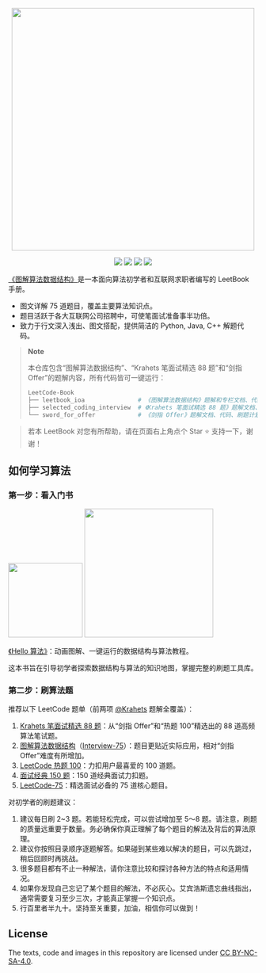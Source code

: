 <p align="center">
  <a href="https://leetcode-cn.com/leetbook/detail/illustration-of-algorithm/">
    <img src="https://pic.leetcode-cn.com/1599187248-gDiWnC-image.png" width="490">
  </a>
</p>

<p align="center">
  <img src="https://img.shields.io/badge/LeetCode%20tests-75%20accepted-brightgreen">
  <img src="https://img.shields.io/badge/Language-Python-teal">
  <img src="https://img.shields.io/badge/Language-Java-orange">
  <img src="https://img.shields.io/badge/Language-C++-blue">
</p>

[《图解算法数据结构》](https://leetcode-cn.com/leetbook/detail/illustration-of-algorithm/)是一本面向算法初学者和互联网求职者编写的 LeetBook 手册。

- 图文详解 75 道题目，覆盖主要算法知识点。
- 题目活跃于各大互联网公司招聘中，可使笔面试准备事半功倍。
- 致力于行文深入浅出、图文搭配，提供简洁的 Python, Java, C++ 解题代码。

> **Note**
>
> 本仓库包含“图解算法数据结构”、“Krahets 笔面试精选 88 题”和“剑指 Offer”的题解内容，所有代码皆可一键运行：
> 
> ```python
> LeetCode-Book
> ├── leetbook_ioa               # 《图解算法数据结构》题解和专栏文档、代码
> ├── selected_coding_interview  # 《Krahets 笔面试精选 88 题》题解文档、代码
> └── sword_for_offer            # 《剑指 Offer》题解文档、代码、刷题计划
> ```

> 若本 LeetBook 对您有所帮助，请在页面右上角点个 Star :star: 支持一下，谢谢！

## 如何学习算法

### 第一步：看入门书

<p align="left" href="https://github.com/krahets/hello-algo">
  <img src="https://www.hello-algo.com/index.assets/conceptual_rendering.png" width="150">
  <img src="https://www.hello-algo.com/index.assets/hello_algo_mindmap_tp.png" width="260">
</p>

[《Hello 算法》](https://github.com/krahets/hello-algo)：动画图解、一键运行的数据结构与算法教程。

这本书旨在引导初学者探索数据结构与算法的知识地图，掌握完整的刷题工具库。

### 第二步：刷算法题

推荐以下 LeetCode 题单（前两项 [@Krahets](https://leetcode.cn/u/jyd/) 题解全覆盖）：

1. [Krahets 笔面试精选 88 题](https://leetcode.cn/studyplan/selected-coding-interview/)：从“剑指 Offer”和“热题 100”精选出的 88 道高频算法笔试题。
2. [图解算法数据结构](https://leetcode-cn.com/leetbook/detail/illustration-of-algorithm/)（[Interview-75](https://leetcode.cn/studyplan/coding-interviews/)）：题目更贴近实际应用，相对“剑指 Offer”难度有所增加。
3. [LeetCode 热题 100](https://leetcode.cn/studyplan/top-100-liked/)：力扣用户最喜爱的 100 道题。
4. [面试经典 150 题](https://leetcode.cn/studyplan/top-interview-150/)：150 道经典面试力扣题。
5. [LeetCode-75](https://leetcode.cn/studyplan/leetcode-75/)：精选面试必备的 75 道核心题目。

对初学者的刷题建议：

1. 建议每日刷 2~3 题。若能轻松完成，可以尝试增加至 5～8 题。请注意，刷题的质量远重要于数量。务必确保你真正理解了每个题目的解法及背后的算法原理。
2. 建议你按照目录顺序逐题解答。如果碰到某些难以解决的题目，可以先跳过，稍后回顾时再挑战。
3. 很多题目都有不止一种解法，请你注意比较和探讨各种方法的特点和适用情况。
4. 如果你发现自己忘记了某个题目的解法，不必灰心。艾宾浩斯遗忘曲线指出，通常需要复习至少三次，才能真正掌握一个知识点。
5. 行百里者半九十。坚持至关重要，加油，相信你可以做到！

## License

The texts, code and images in this repository are licensed under [CC BY-NC-SA-4.0](https://creativecommons.org/licenses/by-nc-sa/4.0/).
